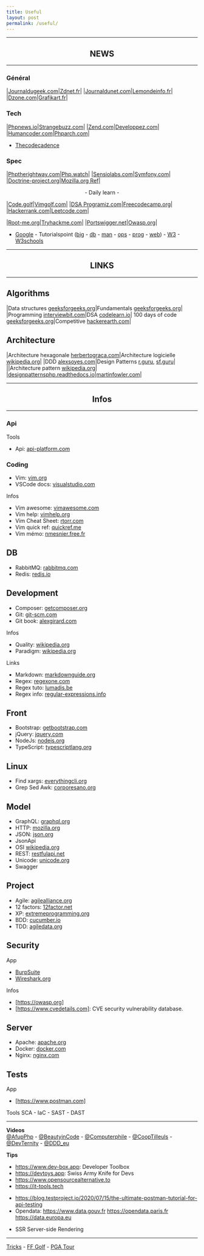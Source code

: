 ```yaml
---
title: Useful
layout: post
permalink: /useful/
---
```


---
## <center>NEWS</center>
---

### Général

|[Journaldugeek.com](https://www.journaldugeek.com/category/sur-le-web)|[Zdnet.fr](https://www.zdnet.fr)|
|[Journaldunet.com](https://www.journaldunet.com/web-tech/)|[Lemondeinfo.fr](https://www.lemondeinformatique.fr/internet-et-e-business-11.html)|
|[Dzone.com](https://dzone.com/web-development-programming-tutorials-tools-news)|[Grafikart.fr](https://grafikart.fr/blog)|

### Tech

|[Phpnews.io](https://phpnews.io)|[Strangebuzz.com](https://www.strangebuzz.com/fr)|
|[Zend.com](https://www.zend.com/blog)|[Developpez.com](https://php.developpez.com)|
|[Humancoder.com](https://news.humancoders.com/t/php)|[Phparch.com](https://www.phparch.com)|

* [Thecodecadence](https://thecodecadence.medium.com)

### Spec

|[Phptherightway.com](https://phptherightway.com)|[Php.watch](https://php.watch/versions)|
|[Sensiolabs.com](https://blog.sensiolabs.com)|[Symfony.com](https://symfony.com/blog)|
|[Doctrine-project.org](https://www.doctrine-project.org)|[Mozilla.org Ref](https://developer.mozilla.org/fr/docs/Web)|
  
<center>- Daily learn -</center>

|[Code.golf](https://code.golf)|[Vimgolf.com](https://www.vimgolf.com)|
|[DSA Programiz.com](https://www.programiz.com/dsa)|[Freecodecamp.org](https://www.freecodecamp.org/learn)|
|[Hackerrank.com](https://www.hackerrank.com)|[Leetcode.com](https://leetcode.com/explore)|

|[Root-me.org](https://www.root-me.org)|[Tryhackme.com](https://tryhackme.com)|
|[Portswigger.net](https://portswigger.net/web-security)|[Owasp.org](https://owasp.org/www-project-top-ten)|

- [Google](https://developers.google.com/learn) - Tutorialspoint ([big](https://www.tutorialspoint.com/big_data_tutorials.htm) - [db](https://www.tutorialspoint.com/database_tutorials.htm) - [man](https://www.tutorialspoint.com/management_tutorials.htm) - [ops](https://www.tutorialspoint.com/devops_tutorials.htm) - [prog](https://www.tutorialspoint.com/computer_programming_tutorials.htm) - [web](https://www.tutorialspoint.com/web_development_tutorials.htm)) - [W3](https://www.w3.org) - [W3schools](https://www.w3schools.com)
  
---
## <center>LINKS</center>
---

## Algorithms

|Data structures [geeksforgeeks.org](https://www.geeksforgeeks.org/data-structures)|Fundamentals [geeksforgeeks.org](https://www.geeksforgeeks.org/fundamentals-of-algorithms)|
|Programming [interviewbit.com](https://www.interviewbit.com/courses/programming)|DSA [codelearn.io](https://codelearn.io/learning/data-structure-and-algorithms)|
100 days of code [geeksforgeeks.org](https://www.geeksforgeeks.org/100-days-of-code-a-complete-guide-for-beginners-and-experienced)|Competitive [hackerearth.com](https://www.hackerearth.com/fr/getstarted-competitive-programming)|

## Architecture

|Architecture hexagonale [herbertograca.com](https://herbertograca.com/2017/11/16/explicit-architecture-01-ddd-hexagonal-onion-clean-cqrs-how-i-put-it-all-together/)|Architecture logicielle [wikipedia.org](https://en.wikipedia.org/wiki/List_of_software_architecture_styles_and_patterns)|
|DDD [alexsoyes.com](https://alexsoyes.com/ddd-domain-driven-design)|Design Patterns [r.guru](https://refactoring.guru/fr/design-patterns), [sf.guru](https://springframework.guru/gang-of-four-design-patterns)|
||Architecture pattern [wikipedia.org](https://en.wikipedia.org/wiki/Architectural_pattern)|
|[designpatternsphp.readthedocs.io](https://designpatternsphp.readthedocs.io)|[martinfowler.com](https://martinfowler.com/eaaCatalog)|

---
## <center>Infos</center>
---

### Api
Tools
+ Api: [api-platform.com](https://api-platform.com)

### Coding
- Vim: [vim.org](https://www.vim.org)
- VSCode docs: [visualstudio.com](https://code.visualstudio.com/docs)

Infos
- Vim awesome: [vimawesome.com](https://vimawesome.com)
- Vim help: [vimhelp.org](https://vimhelp.org)
- Vim Cheat Sheet: [rtorr.com](https://vim.rtorr.com)
- Vim quick ref: [quickref.me](https://quickref.me/vim)
- Vim mémo: [nmesnier.free.fr](http://nmesnier.free.fr/vim.html)

## DB
+ RabbitMQ: [rabbitmq.com](https://www.rabbitmq.com)
+ Redis: [redis.io](https://redis.io)

## Development
+ Composer: [getcomposer.org](https://getcomposer.org/doc)
+ Git: [git-scm.com](https://git-scm.com/doc)
+ Git book: [alexgirard.com](https://alexgirard.com/git-book)

Infos
- Quality: [wikipedia.org](https://fr.wikipedia.org/wiki/Qualit%C3%A9_logicielle)
- Paradigm: [wikipedia.org](https://fr.m.wikipedia.org/wiki/Paradigme_(programmation))

Links
+ Markdown: [markdownguide.org](https://www.markdownguide.org/cheat-sheet)
+ Regex: [regexone.com](https://regexone.com)
+ Regex tuto: [lumadis.be](https://lumadis.be/regex)
+ Regex info: [regular-expressions.info](https://www.regular-expressions.info)

## Front
- Bootstrap: [getbootstrap.com](https://getbootstrap.com/docs)
- jQuery: [jquery.com](https://blog.jquery.com)
- NodeJs: [nodejs.org](https://nodejs.org/en/docs)
- TypeScript: [typescriptlang.org](https://www.typescriptlang.org/docs)

## Linux
- Find xargs: [everythingcli.org](https://www.everythingcli.org/find-exec-vs-find-xargs)
- Grep Sed Awk: [corporesano.org](http://www.corporesano.org/doc-site/grepawksed.html)

## Model
+ GraphQL: [graphql.org](https://graphql.org)
+ HTTP: [mozilla.org](https://developer.mozilla.org/fr/docs/Web/HTTP)
+ JSON: [json.org](https://www.json.org)
+ JsonApi
+ OSI [wikipedia.org](https://fr.wikipedia.org/wiki/Mod%C3%A8le_OSI)
+ REST: [restfulapi.net](https://restfulapi.net/hateoas)
+ Unicode: [unicode.org](https://home.unicode.org)
+ Swagger

## Project
+ Agile: [agilealliance.org](https://www.agilealliance.org/agile101/12-principles-behind-the-agile-manifesto)
+ 12 factors: [12factor.net](https://12factor.net)
+ XP: [extremeprogramming.org](http://www.extremeprogramming.org)
+ BDD: [cucumber.io](https://cucumber.io/docs/bdd)
+ TDD: [agiledata.org](http://agiledata.org/essays/tdd.html)

## Security
App
- [BurpSuite](https://portswigger.net/burp)
- [Wireshark.org](https://www.wireshark.org) 

Infos
- [https://owasp.org]
- [https://www.cvedetails.com]: CVE security vulnerability database.

## Server
+ Apache: [apache.org](https://httpd.apache.org)
+ Docker: [docker.com](https://docs.docker.com)
+ Nginx: [nginx.com](https://docs.nginx.com)

## Tests
App
- [https://www.postman.com]

Tools
SCA - IaC - SAST - DAST

---
**Videos**  
[@AfupPhp](https://www.youtube.com/@afupPHP) -
[@BeautyinCode](https://www.youtube.com/@BeautyinCode) -
[@Computerphile](https://www.youtube.com/@Computerphile) -
[@CoopTilleuls](https://www.youtube.com/@coopTilleuls) -
[@DevTernity](https://www.youtube.com/@DevTernity) - 
[@DDD_eu](https://www.youtube.com/@ddd_eu)

**Tips**
- https://www.dev-box.app: Developer Toolbox
- https://devtoys.app: Swiss Army Knife for Devs
- https://www.opensourcealternative.to
- https://it-tools.tech
* https://blog.testproject.io/2020/07/15/the-ultimate-postman-tutorial-for-api-testing
* Opendata: https://www.data.gouv.fr https://opendata.paris.fr https://data.europa.eu
+ SSR Server-side Rendering

---
[Tricks](https://cylmat.github.io/tricks) - [FF Golf](https://www.youtube.com/c/ffgolf/videos) - [PGA Tour](https://www.youtube.com/PGATOUR)
